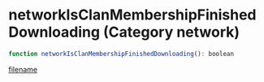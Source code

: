 # networkIsClanMembershipFinishedDownloading (Category network)

```js
function networkIsClanMembershipFinishedDownloading(): boolean
```

[filename](networkIsClanMembershipFinishedDownloading_m.md ':include')
